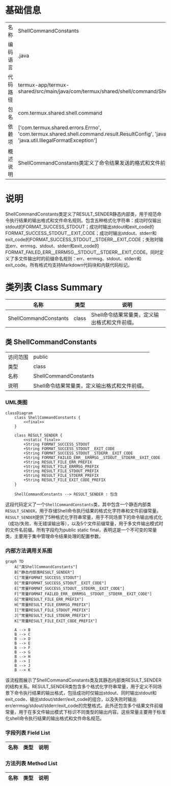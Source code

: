 # 基础信息

|      |      |
|------|------|
| 名称 | ShellCommandConstants |
| 编码语言 | .java |
| 代码路径 | termux-app/termux-shared/src/main/java/com/termux/shared/shell/command/ShellCommandConstants.java |
| 包名 | com.termux.shared.shell.command |
| 依赖项 | ['com.termux.shared.errors.Errno', 'com.termux.shared.shell.command.result.ResultConfig', 'java.util.Formatter', 'java.util.IllegalFormatException'] |
| 概述说明 | ShellCommandConstants类定义了命令结果发送的格式和文件前缀。 |

# 说明

ShellCommandConstants类定义了RESULT_SENDER静态内部类，用于规范命令执行结果的输出格式和文件命名规则。包含五种格式化字符串：成功时仅输出stdout的FORMAT_SUCCESS_STDOUT；成功时输出stdout和exit_code的FORMAT_SUCCESS_STDOUT__EXIT_CODE；成功时输出stdout、stderr和exit_code的FORMAT_SUCCESS_STDOUT__STDERR__EXIT_CODE；失败时输出err、errmsg、stdout、stderr和exit_code的FORMAT_FAILED_ERR__ERRMSG__STDOUT__STDERR__EXIT_CODE。同时定义了多文件输出时的前缀命名规则：err、errmsg、stdout、stderr和exit_code。所有格式均支持Markdown代码块和内联代码标记。

# 类列表 Class Summary

| 名称   | 类型  | 说明 |
|-------|------|-------------|
| ShellCommandConstants | class | Shell命令结果常量类，定义输出格式和文件前缀。 |



## 类 ShellCommandConstants

|      |      |
|------|------|
| 访问范围 | public |
| 类型 | class |
| 名称 | ShellCommandConstants |
| 说明 | Shell命令结果常量类，定义输出格式和文件前缀。 |


### UML类图

```mermaid
classDiagram
    class ShellCommandConstants {
        <<final>>
    }
    
    class RESULT_SENDER {
        <<static final>>
        +String FORMAT_SUCCESS_STDOUT
        +String FORMAT_SUCCESS_STDOUT__EXIT_CODE
        +String FORMAT_SUCCESS_STDOUT__STDERR__EXIT_CODE
        +String FORMAT_FAILED_ERR__ERRMSG__STDOUT__STDERR__EXIT_CODE
        +String RESULT_FILE_ERR_PREFIX
        +String RESULT_FILE_ERRMSG_PREFIX
        +String RESULT_FILE_STDOUT_PREFIX
        +String RESULT_FILE_STDERR_PREFIX
        +String RESULT_FILE_EXIT_CODE_PREFIX
    }

    ShellCommandConstants --> RESULT_SENDER : 包含
```

这段代码定义了一个`ShellCommandConstants`类，其中包含一个静态内部类`RESULT_SENDER`，用于存储Shell命令执行结果的格式化字符串和文件前缀常量。`RESULT_SENDER`提供了5种格式化字符串常量，用于不同场景下的命令输出格式化（成功/失败、有无错误输出等），以及5个文件前缀常量，用于多文件输出模式时的文件名前缀。所有字段均为public static final，表明这是一个不可变的常量类，主要用于集中管理命令结果处理的配置参数。


### 内部方法调用关系图

```mermaid
graph TD
    A["类ShellCommandConstants"]
    B["静态内部类RESULT_SENDER"]
    C["常量FORMAT_SUCCESS_STDOUT"]
    D["常量FORMAT_SUCCESS_STDOUT__EXIT_CODE"]
    E["常量FORMAT_SUCCESS_STDOUT__STDERR__EXIT_CODE"]
    F["常量FORMAT_FAILED_ERR__ERRMSG__STDOUT__STDERR__EXIT_CODE"]
    G["常量RESULT_FILE_ERR_PREFIX"]
    H["常量RESULT_FILE_ERRMSG_PREFIX"]
    I["常量RESULT_FILE_STDOUT_PREFIX"]
    J["常量RESULT_FILE_STDERR_PREFIX"]
    K["常量RESULT_FILE_EXIT_CODE_PREFIX"]

    A --> B
    B --> C
    B --> D
    B --> E
    B --> F
    B --> G
    B --> H
    B --> I
    B --> J
    B --> K
```

该流程图展示了ShellCommandConstants类及其静态内部类RESULT_SENDER的结构关系。RESULT_SENDER类包含多个格式化字符串常量，用于定义不同场景下命令执行结果的输出格式，包括成功时仅输出stdout、同时输出stdout和exit_code、输出stdout/stderr/exit_code的组合，以及失败时输出err/errmsg/stdout/stderr/exit_code的完整格式。此外还包含多个结果文件前缀常量，用于在多文件输出模式下标识不同类型的输出内容。这些常量主要用于标准化shell命令执行结果的输出格式和文件命名规范。

### 字段列表 Field List

| 名称  | 类型  | 说明 |
|-------|-------|------|

### 方法列表 Method List

| 名称  | 类型  | 说明 |
|-------|-------|------|




